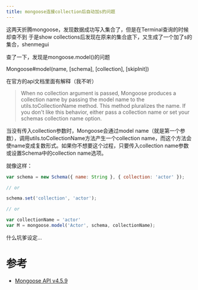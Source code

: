 ```yaml
---
title: mongoose连接collection后自动加s的问题
---
```


这两天折腾mongoose，发现数据成功写入集合了，但是在Terminal查询的时候却查不到
于是show collections后发现在原来的集合底下，又生成了一个加了s的集合，shenmegui

查了一下，发现是mongoose.model()的问题

Mongoose#model(name, [schema], [collection], [skipInit])

在官方的api文档里面有解释（我不听）

> When no collection argument is passed, Mongoose produces a collection name by passing the model name to the utils.toCollectionName method. This method pluralizes the name. If you don't like this behavior, either pass a collection name or set your schemas collection name option.

当没有传入collection参数时，Mongoose会通过model name（就是第一个参数），调用utils.toCollectionName方法产生一个collection name，而这个方法会使name变成复数形式。如果你不想要这个过程，只要传入collection name参数或设置Schema中的collection name选项。

就像这样：

```javascript
var schema = new Schema({ name: String }, { collection: 'actor' });

// or

schema.set('collection', 'actor');

// or

var collectionName = 'actor'
var M = mongoose.model('Actor', schema, collectionName);
```

什么坑爹设定...

# 参考

* [Mongoose API v4.5.9][]


[Mongoose API v4.5.9]: http://mongoosejs.com/docs/api.html#index_Mongoose-model

